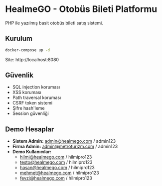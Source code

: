 # HealmeGO - Otobüs Bileti Platformu

PHP ile yazılmış basit otobüs bileti satış sistemi.

## Kurulum

```bash
docker-compose up -d
```

Site: http://localhost:8080

## Güvenlik

- SQL injection koruması
- XSS koruması  
- Path traversal koruması
- CSRF token sistemi
- Şifre hash'leme
- Session güvenliği

## Demo Hesaplar

- **Sistem Admin:** admin@healmego.com / admin123
- **Firma Admin:** admin@metroturizm.com / admin123
- **Demo Kullanıcılar:** 
  - hilmi@healmego.com / hilmipro123
  - testo@healmego.com / hilmipro123
  - hasan@healmego.com / hilmipro123
  - mehmet@healmego.com / hilmipro123
  - fevzi@healmego.com / hilmipro123
